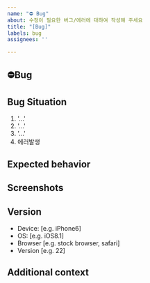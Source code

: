 ```yaml
---
name: "⛔️ Bug"
about: 수정이 필요한 버그/에러에 대하여 작성해 주세요
title: "[Bug]"
labels: bug
assignees: ''

---
```


## **⛔️Bug**
<!-- 어떤 버그가 발생하였는지 작성해주세요. -->

## **Bug Situation**
<!-- 버그가 발생한 과정에 대해 작성해주세요. -->
1. '...'
2. '...'
3. '...'
4. 에러발생

## **Expected behavior**
<!-- 버그를 발생시킨 예상되는 원인을 작성해주세요. -->

## **Screenshots**
<!-- 버그상황에 대한 영상 또는 스크린샷을 작성해주세요. -->

## **Version**
<!-- 버그가 발생한 기기, OS 버전 상태 등을 작성해주세요. -->
 - Device: [e.g. iPhone6]
 - OS: [e.g. iOS8.1]
 - Browser [e.g. stock browser, safari]
 - Version [e.g. 22]

## **Additional context**
<!-- 추가적인 내용이 있다면 작성해주세요. -->
